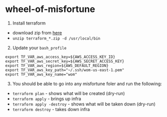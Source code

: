 # wheel-of-misfortune

1. Install terraform

* download zip from [here](https://www.terraform.io/downloads.html)
* `unzip terraform_*.zip -d /usr/local/bin`

2. Update your `bash_profile`

```
export TF_VAR_aws_access_key=${AWS_ACCESS_KEY_ID}
export TF_VAR_aws_secret_key=${AWS_SECRET_ACCESS_KEY}
export TF_VAR_aws_region=${AWS_DEFAULT_REGION}
export TF_VAR_aws_key_path="~/.ssh/wom-us-east-1.pem"
export TF_VAR_aws_key_name="wom"
```

3. You should be able to go into any misfortune foler and run the following:

* `terraform plan` - shows what will be created (dry-run)
* `terraform apply` - brings up infra
* `terraform apply -destroy` - shows what will be taken down (dry-run)
* `terraform destroy` - takes down infra
